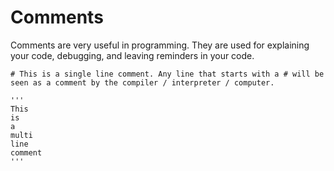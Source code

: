 # Comments
   
   Comments are very useful in programming. They are used for explaining your code, debugging, and leaving reminders in your code. 
    
    # This is a single line comment. Any line that starts with a # will be seen as a comment by the compiler / interpreter / computer. 
    
    '''
    This
    is
    a
    multi
    line
    comment
    '''
    

